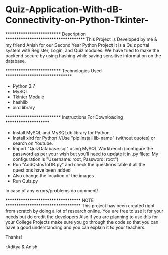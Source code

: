 # Quiz-Application-With-dB-Connectivity-on-Python-Tkinter-

************************* Description ************************************
This Project is Developed by me & my friend Anish for our Second Year Python Project
It is a Quiz portal system with Register, Login, and Quiz modules. We have tried to make the backend secure by using hashing while saving sensitive information on the database.


************************* Technologies Used ******************************
- Python 3.7
- MySQL
- Tkinter Module
- hashlib
- xlrd library


************************* Instructions For Downloading ********************
- Install MySQL and MySQLdb library for Python
- Install xlrd for Python
//Use "pip install lib-name" (without quotes) or search on Youtube.
- Import "QuizDatabase.sql" using MySQL Workbench (configure the password as per your wish but you'll need to update it in .py files:: My configuration is "Username: root, Password: root")
- Run "AddQstnsToDB.py" and check the questions table if all the questions have been added
- Also change the location of the images 
- Run Quiz.py

In case of any errors/problems do comment!


********************************** NOTE **********************************
This project has been created right from scratch by doing a lot of research online. You are free to use it for your needs but do credit the developers
Also if you are planning to use this for your College Projects make sure you go through the code so that you can have a good understanding and you can explain it to your teachers.



Thanks!

-Aditya & Anish
